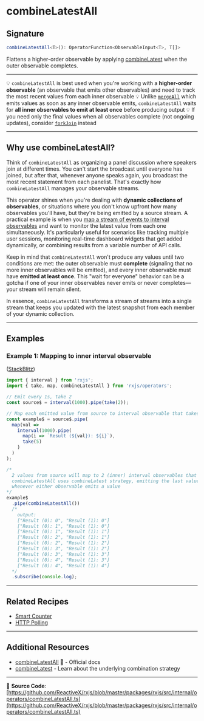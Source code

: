# combineLatestAll

## Signature

```typescript
combineLatestAll<T>(): OperatorFunction<ObservableInput<T>, T[]>
```

Flattens a higher-order observable by applying [combineLatest](./combinelatest.md) when the outer observable completes.

---

💡 `combineLatestAll` is best used when you're working with a **higher-order observable** (an observable that emits other observables) and need to track the most recent values from each inner observable
💡 Unlike [`mergeAll`](./mergeall) which emits values as soon as any inner observable emits, `combineLatestAll` waits for **all inner observables to emit at least once** before producing output
💡 If you need only the final values when all observables complete (not ongoing updates), consider [`forkJoin`](../combination/forkjoin) instead

---

## Why use combineLatestAll?

Think of `combineLatestAll` as organizing a panel discussion where speakers join at different times. You can't start the broadcast until everyone has joined, but after that, whenever anyone speaks again, you broadcast the most recent statement from each panelist. That's exactly how `combineLatestAll` manages your observable streams.

This operator shines when you're dealing with **dynamic collections of observables**, or situations where you don't know upfront how many observables you'll have, but they're being emitted by a source stream. A practical example is when you [map a stream of events to interval observables](#example-1-mapping-to-inner-interval-observable) and want to monitor the latest value from each one simultaneously. It's particularly useful for scenarios like tracking multiple user sessions, monitoring real-time dashboard widgets that get added dynamically, or combining results from a variable number of API calls.

Keep in mind that `combineLatestAll` won't produce any values until two conditions are met: the outer observable must **complete** (signaling that no more inner observables will be emitted), and every inner observable must have **emitted at least once**. This "wait for everyone" behavior can be a gotcha if one of your inner observables never emits or never completes—your stream will remain silent.

In essence, `combineLatestAll` transforms a stream of streams into a single stream that keeps you updated with the latest snapshot from each member of your dynamic collection.

---

## Examples

### Example 1: Mapping to inner interval observable

([StackBlitz](https://stackblitz.com/edit/typescript-bzwkrl?file=index.ts))

```typescript
import { interval } from 'rxjs';
import { take, map, combineLatestAll } from 'rxjs/operators';

// Emit every 1s, take 2
const source$ = interval(1000).pipe(take(2));

// Map each emitted value from source to interval observable that takes 5 values
const example$ = source$.pipe(
  map(val =>
    interval(1000).pipe(
      map(i => `Result (${val}): ${i}`),
      take(5)
    )
  )
);

/*
  2 values from source will map to 2 (inner) interval observables that emit every 1s.
  combineLatestAll uses combineLatest strategy, emitting the last value from each
  whenever either observable emits a value
*/
example$
  .pipe(combineLatestAll())
  /*
    output:
    ["Result (0): 0", "Result (1): 0"]
    ["Result (0): 1", "Result (1): 0"]
    ["Result (0): 1", "Result (1): 1"]
    ["Result (0): 2", "Result (1): 1"]
    ["Result (0): 2", "Result (1): 2"]
    ["Result (0): 3", "Result (1): 2"]
    ["Result (0): 3", "Result (1): 3"]
    ["Result (0): 4", "Result (1): 3"]
    ["Result (0): 4", "Result (1): 4"]
  */
  .subscribe(console.log);
```

---

## Related Recipes

- [Smart Counter](../../recipes/smartcounter.md)
- [HTTP Polling](../../recipes/http-polling.md)

---

## Additional Resources

- [combineLatestAll](https://rxjs.dev/api/index/function/combineLatestAll) 📰 - Official docs
- [combineLatest](./combinelatest) - Learn about the underlying combination strategy

---

📁 **Source Code**: [https://github.com/ReactiveX/rxjs/blob/master/packages/rxjs/src/internal/operators/combineLatestAll.ts](https://github.com/ReactiveX/rxjs/blob/master/packages/rxjs/src/internal/operators/combineLatestAll.ts)